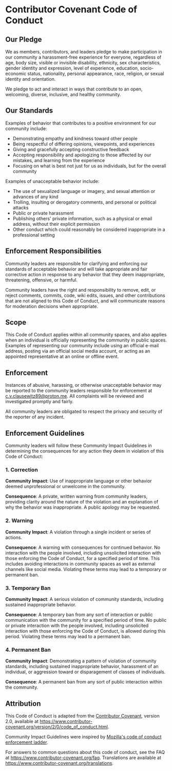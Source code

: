 # Contributor Covenant Code of Conduct

## Our Pledge

We as members, contributors, and leaders pledge to make participation in our
community a harassment-free experience for everyone, regardless of age, body
size, visible or invisible disability, ethnicity, sex characteristics, gender
identity and expression, level of experience, education, socio-economic status,
nationality, personal appearance, race, religion, or sexual identity
and orientation.

We pledge to act and interact in ways that contribute to an open, welcoming,
diverse, inclusive, and healthy community.

## Our Standards

Examples of behavior that contributes to a positive environment for our
community include:

* Demonstrating empathy and kindness toward other people
* Being respectful of differing opinions, viewpoints, and experiences
* Giving and gracefully accepting constructive feedback
* Accepting responsibility and apologizing to those affected by our mistakes,
  and learning from the experience
* Focusing on what is best not just for us as individuals, but for the
  overall community

Examples of unacceptable behavior include:

* The use of sexualized language or imagery, and sexual attention or
  advances of any kind
* Trolling, insulting or derogatory comments, and personal or political attacks
* Public or private harassment
* Publishing others' private information, such as a physical or email
  address, without their explicit permission
* Other conduct which could reasonably be considered inappropriate in a
  professional setting

## Enforcement Responsibilities

Community leaders are responsible for clarifying and enforcing our standards of
acceptable behavior and will take appropriate and fair corrective action in
response to any behavior that they deem inappropriate, threatening, offensive,
or harmful.

Community leaders have the right and responsibility to remove, edit, or reject
comments, commits, code, wiki edits, issues, and other contributions that are
not aligned to this Code of Conduct, and will communicate reasons for moderation
decisions when appropriate.

## Scope

This Code of Conduct applies within all community spaces, and also applies when
an individual is officially representing the community in public spaces.
Examples of representing our community include using an official e-mail address,
posting via an official social media account, or acting as an appointed
representative at an online or offline event.

## Enforcement

Instances of abusive, harassing, or otherwise unacceptable behavior may be
reported to the community leaders responsible for enforcement at
c.v.clausewitz89@proton.me.
All complaints will be reviewed and investigated promptly and fairly.

All community leaders are obligated to respect the privacy and security of the
reporter of any incident.

## Enforcement Guidelines

Community leaders will follow these Community Impact Guidelines in determining
the consequences for any action they deem in violation of this Code of Conduct:

### 1. Correction

**Community Impact**: Use of inappropriate language or other behavior deemed
unprofessional or unwelcome in the community.

**Consequence**: A private, written warning from community leaders, providing
clarity around the nature of the violation and an explanation of why the
behavior was inappropriate. A public apology may be requested.

### 2. Warning

**Community Impact**: A violation through a single incident or series
of actions.

**Consequence**: A warning with consequences for continued behavior. No
interaction with the people involved, including unsolicited interaction with
those enforcing the Code of Conduct, for a specified period of time. This
includes avoiding interactions in community spaces as well as external channels
like social media. Violating these terms may lead to a temporary or
permanent ban.

### 3. Temporary Ban

**Community Impact**: A serious violation of community standards, including
sustained inappropriate behavior.

**Consequence**: A temporary ban from any sort of interaction or public
communication with the community for a specified period of time. No public or
private interaction with the people involved, including unsolicited interaction
with those enforcing the Code of Conduct, is allowed during this period.
Violating these terms may lead to a permanent ban.

### 4. Permanent Ban

**Community Impact**: Demonstrating a pattern of violation of community
standards, including sustained inappropriate behavior,  harassment of an
individual, or aggression toward or disparagement of classes of individuals.

**Consequence**: A permanent ban from any sort of public interaction within
the community.

## Attribution

This Code of Conduct is adapted from the [Contributor Covenant][homepage],
version 2.0, available at
https://www.contributor-covenant.org/version/2/0/code_of_conduct.html.

Community Impact Guidelines were inspired by [Mozilla's code of conduct
enforcement ladder](https://github.com/mozilla/diversity).

[homepage]: https://www.contributor-covenant.org

For answers to common questions about this code of conduct, see the FAQ at
https://www.contributor-covenant.org/faq. Translations are available at
https://www.contributor-covenant.org/translations.
